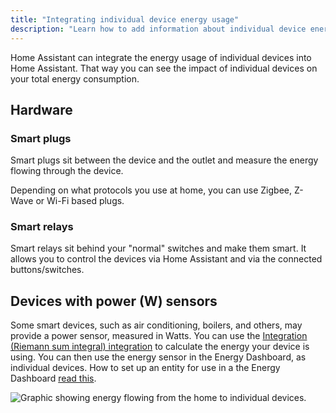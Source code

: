 ```yaml
---
title: "Integrating individual device energy usage"
description: "Learn how to add information about individual device energy usage to Home Assistant home energy management."
---
```


Home Assistant can integrate the energy usage of individual devices into Home Assistant. That way you can see the impact of individual devices on your total energy consumption.

## Hardware

### Smart plugs

Smart plugs sit between the device and the outlet and measure the energy flowing through the device.

Depending on what protocols you use at home, you can use Zigbee, Z-Wave or Wi-Fi based plugs.

### Smart relays

Smart relays sit behind your "normal" switches and make them smart. It allows you to control the devices via Home Assistant and via the connected buttons/switches.

## Devices with power (W) sensors

Some smart devices, such as air conditioning, boilers, and others, may provide a power sensor, measured in Watts. You can use the [Integration (Riemann sum integral) integration](/integrations/integration/#energy) to calculate the energy your device is using. You can then use the energy sensor in the Energy Dashboard, as individual devices. How to set up an entity for use in a the Energy Dashboard [read this](/docs/energy/faq/#troubleshooting-missing-entities).

<img src='/images/docs/energy/devices.png' alt='Graphic showing energy flowing from the home to individual devices.' style='border: 0;box-shadow: none; display: block; max-height: 400px; margin: 0 auto;'>
